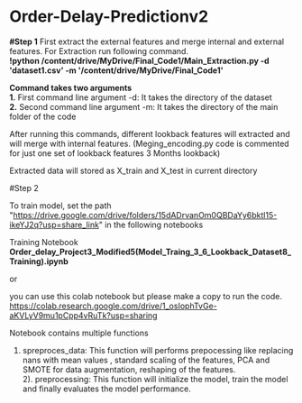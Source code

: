 # Order-Delay-Predictionv2

**#Step  1**
First extract the external features and merge internal and external features. For Extraction run following command. </br>
**!python /content/drive/MyDrive/Final_Code1/Main_Extraction.py -d 'dataset1.csv' -m '/content/drive/MyDrive/Final_Code1'**

**Command takes two arguments </br>**
**1.** First command line argument -d: It takes the directory of the dataset </br>
**2.** Second command line argument -m: It takes the directory of the main folder of the code </br>

After running this commands, different lookback features will extracted and will merge with internal features. (Meging_encoding.py code is commented for just one set of lookback features 3 Months lookback) 

Extracted data will stored as X_train and X_test in current directory



#Step 2

To train model, set the path "https://drive.google.com/drive/folders/15dADrvanOm0QBDaYy6bktl15-ikeYJ2q?usp=share_link" in the following notebooks

Training Notebook **Order_delay_Project3_Modified5(Model_Traing_3_6_Lookback_Dataset8_Training).ipynb**


or 

you can use this colab notebook but please make a copy to run the code.
https://colab.research.google.com/drive/1_osIophTvGe-aKVLyV9mu1pCpp4vRuTk?usp=sharing



Notebook contains multiple functions </br>
1) spreproces_data: This function will performs prepocessing like replacing nans with mean values , standard scaling of the features, PCA and SMOTE for data augmentation, reshaping of the features.  </br>
2). preprocessing: This function will initialize the model, train the model and finally evaluates the model performance.
